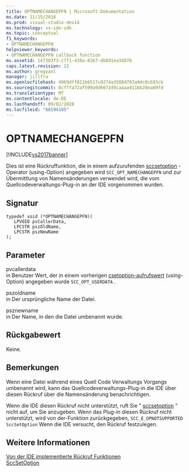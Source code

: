 ```yaml
---
title: OPTNAMECHANGEPFN | Microsoft-Dokumentation
ms.date: 11/15/2016
ms.prod: visual-studio-dev14
ms.technology: vs-ide-sdk
ms.topic: conceptual
f1_keywords:
- OPTNAMECHANGEPFN
helpviewer_keywords:
- OPTNAMECHANGEPFN callback function
ms.assetid: 147303f3-c7f1-438a-81b7-db891ea3d076
caps.latest.revision: 12
ms.author: gregvanl
manager: jillfra
ms.openlocfilehash: 4969dff811b6517c0274a35884703a9dc0c693cb
ms.sourcegitcommit: 6cfffa72af599a9d667249caaaa411bb28ea69fd
ms.translationtype: MT
ms.contentlocale: de-DE
ms.lasthandoff: 09/02/2020
ms.locfileid: "68194105"
---
```

# <a name="optnamechangepfn"></a>OPTNAMECHANGEPFN
[!INCLUDE[vs2017banner](../includes/vs2017banner.md)]

Dies ist eine Rückruffunktion, die in einem aufzurufenden [sccsetoption](../extensibility/sccsetoption-function.md) -Operator (using-Option) angegeben wird `SCC_OPT_NAMECHANGEPFN` und zur Übermittlung von Namensänderungen verwendet wird, die vom Quellcodeverwaltungs-Plug-in an der IDE vorgenommen wurden.  
  
## <a name="signature"></a>Signatur  
  
```cpp#  
typedef void (*OPTNAMECHANGEPFN)(  
   LPVOID pvCallerData,  
   LPCSTR pszOldName,  
   LPCSTR pszNewName  
);  
```  
  
## <a name="parameters"></a>Parameter  
 pvcallerdata  
 in Benutzer Wert, der in einem vorherigen [csetoption-aufrufswert](../extensibility/sccsetoption-function.md) (using-Option) angegeben wurde `SCC_OPT_USERDATA` .  
  
 pszoldname  
 in Der ursprüngliche Name der Datei.  
  
 psznewname  
 in Der Name, in den die Datei umbenannt wurde.  
  
## <a name="return-value"></a>Rückgabewert  
 Keine.  
  
## <a name="remarks"></a>Bemerkungen  
 Wenn eine Datei während eines Quell Code Verwaltungs Vorgangs umbenannt wird, kann das Quellcodeverwaltungs-Plug-in die IDE über diesen Rückruf über die Namensänderung benachrichtigen.  
  
 Wenn die IDE diesen Rückruf nicht unterstützt, ruft Sie " [sccsetoption](../extensibility/sccsetoption-function.md) " nicht auf, um Sie anzugeben. Wenn das Plug-in diesen Rückruf nicht unterstützt, wird von der-Funktion zurückgegeben, `SCC_E_OPNOTSUPPORTED` `SccSetOption` Wenn die IDE versucht, den Rückruf festzulegen.  
  
## <a name="see-also"></a>Weitere Informationen  
 [Von der IDE implementierte Rückruf Funktionen](../extensibility/callback-functions-implemented-by-the-ide.md)   
 [SccSetOption](../extensibility/sccsetoption-function.md)
